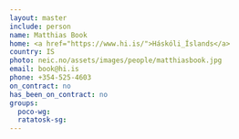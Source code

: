```yaml
--- 
layout: master 
include: person 
name: Matthias Book 
home: <a href="https://www.hi.is/">Háskóli_Íslands</a> 
country: IS 
photo: neic.no/assets/images/people/matthiasbook.jpg    
email: book@hi.is 
phone: +354-525-4603
on_contract: no 
has_been_on_contract: no 
groups:   
  poco-wg:   
  ratatosk-sg: 
---
```

